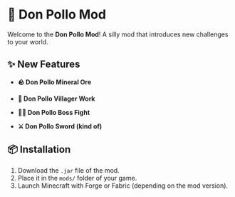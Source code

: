 # 🐔 Don Pollo Mod

Welcome to the **Don Pollo Mod**! A silly mod that introduces new challenges to your world.

## ✨ New Features

- **🪨 Don Pollo Mineral Ore**  

- **👷 Don Pollo Villager Work**  

- **🐔💥 Don Pollo Boss Fight**  

- **⚔️ Don Pollo Sword (kind of)**  

## 📦 Installation

1. Download the `.jar` file of the mod.
2. Place it in the `mods/` folder of your game.
3. Launch Minecraft with Forge or Fabric (depending on the mod version).
